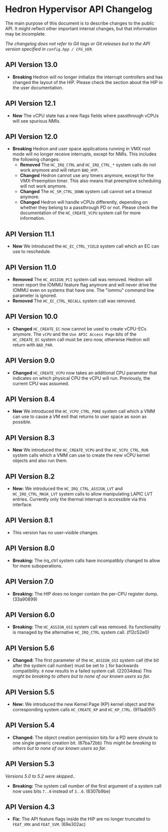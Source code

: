 # Hedron Hypervisor API Changelog

The main purpose of this document is to describe changes to the public API. It
might reflect other important internal changes, but that information may be incomplete.

*The changelog does not refer to Git tags or Git releases but to the API version
specified in `config.hpp / CFG_VER`.*

## API Version 13.0
- **Breaking** Hedron will no longer initialize the interrupt controllers and has changed the layout of the HIP.
  Please check the section about the HIP in the user documentation.

## API Version 12.1
- **New** The vCPU state has a new flags fields where passthrough vCPUs will see spurious NMIs.

## API Version 12.0
- **Breaking** Hedron and user space applications running in VMX root mode will no longer receive interrupts, except
  for NMIs. This includes the following changes:
  - **Removed** The `HC_IRQ_CTRL` and `HC_IRQ_CTRL_*` system calls do not work anymore and will return `BAD_HYP`.
  - **Changed** Hedron cannot use any timers anymore, except for the VMX-Preemption timer. This also means that
    preemptive scheduling will not work anymore.
  - **Changed** The `HC_SM_CTRL_DOWN` system call cannot set a timeout anymore.
  - **Changed** Hedron will handle vCPUs differently, depending on whether they belong to a passthrough PD or not.
    Please check the documentation of the `HC_CREATE_VCPU` system call for more information.

## API Version 11.1
- **New** We introduced the `HC_EC_CTRL_YIELD` system call which an EC can use to reschedule.

## API Version 11.0
- **Removed** The `HC_ASSIGN_PCI` system call was removed. Hedron will never report the IOMMU feature flag anymore and
  will never drive the IOMMU even on systems that have one. The "iommu" command line parameter is ignored.
- **Removed** The `HC_EC_CTRL_RECALL` system call was removed.

## API Version 10.0
- **Changed** `HC_CREATE_EC` now cannot be used to create vCPU-ECs anymore. The `vCPU` and the `Use APIC Access Page`
  bits of the `HC_CREATE_EC` system call must be zero now, otherwise Hedron will return with `BAD_PAR`.

## API Version 9.0
- **Changed** `HC_CREATE_VCPU` now takes an additional CPU parameter that indicates on which physical CPU the vCPU will
  run. Previously, the current CPU was assumed.

## API Version 8.4
- **New** We introduced the `HC_VCPU_CTRL_POKE` system call which a VMM can use to cause a VM exit that returns to user
  space as soon as possible.

## API Version 8.3
- **New** We introduced the `HC_CREATE_VCPU` and the `HC_VCPU_CTRL_RUN` system calls which a VMM can use
  to create the new vCPU kernel objects and also run them.

## API Version 8.2
- **New:** We introduced the `HC_IRQ_CTRL_ASSIGN_LVT` and `HC_IRQ_CTRL_MASK_LVT` system calls to allow
  manipulating LAPIC LVT entries. Currently only the thermal interrupt is accessible via this interface.

## API Version 8.1
- This version has no user-visible changes.

## API Version 8.0
- **Breaking:** The irq_ctrl system calls have incompatibly changed to allow for more suboperations.

## API Version 7.0
- **Breaking:** The HIP does no longer contain the per-CPU register dump. (33a90899)

## API Version 6.0
<!-- Full changelog: 79fc6e45..52590e1c -->
- **Breaking:** The `HC_ASSIGN_GSI` system call was removed. Its functionality is managed by the alternative
  `HC_IRQ_CTRL` system call. (f12c52e0)

## API Version 5.6
<!-- Full changelog: 771afd44..79fc6e45 -->
- **Changed:** The first parameter of the `HC_ASSIGN_GSI` system call (the bit after the system call number) must be
  set to `1` for backwards compatibility. `0` now results in a failed system call. (22034dea)
  *This might be breaking to others but to none of our known users so far.*

## API Version 5.5
<!-- Full changelog: adb99efc..771afd44 -->
- **New:** We introduced the new Kernel Page (KP) kernel object and the corresponding system calls `HC_CREATE_KP` and
  `HC_KP_CTRL`. (911ad097)

## API Version 5.4
<!-- Full changelog: 0c7a4496..adb99efc -->
- **Changed:** The object creation permission bits for a PD were shrunk to one single generic creation bit. (67ba72bb)
  *This might be breaking to others but to none of our known users so far.*

## API Version 5.3
*Versions 5.0 to 5.2 were skipped.*.
<!-- Full changelog: 95b5db56..0c7a4496 -->
- **Breaking:** The system call number of the first argument of a system call now uses bits `7..0` instead of `3..0`.
  (6307b9be)

## API Version 4.3
- **Fix:** The API feature flags inside the HIP are no longer truncated to `FEAT_VMX` and `FEAT_SVM`. (69e302ac)
